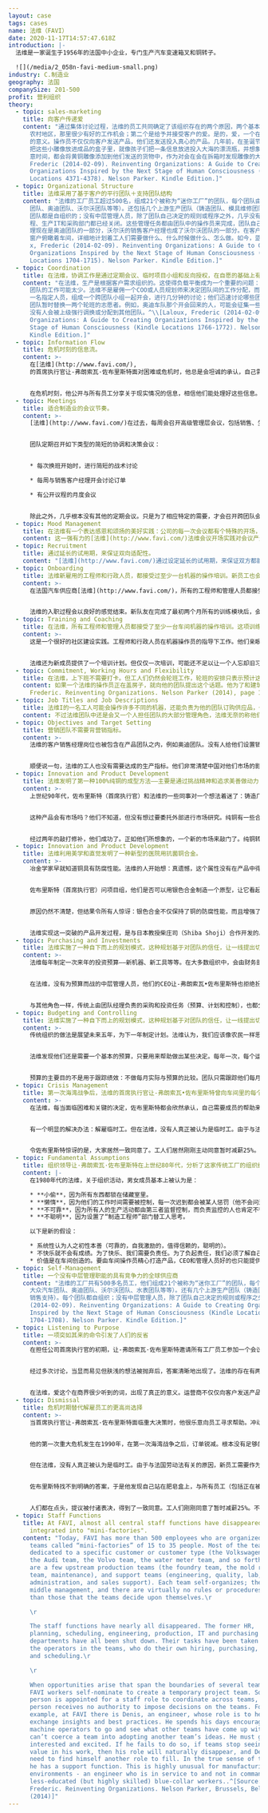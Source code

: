```yaml
---
layout: case
tags: cases
name: 法维（FAVI）
date: 2020-11-17T14:57:47.618Z
introduction: |-
  法维是一家诞生于1956年的法国中小企业，专门生产汽车变速箱叉和铜转子。

  ![](/media/2_058n-favi-medium-small.png)
industry: C.制造业
geography: 法国
companySize: 201-500
profit: 营利组织
theory:
  - topic: sales-marketing
    title: 向客户传递爱
    content: "通过集体讨论过程，法维的员工共同确定了该组织存在的两个原因，两个基本目的：第一个是在哈伦库尔地区提供有意义的工作，哈伦库尔是法国北部的一个\
      农村地区，那里很少有好的工作机会；第二个是给予并接受客户的爱。是的，爱，一个在商界很少听到的词，在蓝领制造业环境中更是出人意料。在法维，爱有了真正\
      的意义。操作员不仅仅向客户发送产品，他们还发送投入真心的产品。几年前，在圣诞节前后，法维的一个员工把多余的黄铜铸成了一些圣诞老人和驯鹿的小雕像。他\
      把这些小雕像放进成品的盒子里，就像孩子们把一条信息放进投入大海的漂流瓶，并想象有人会在某处发现它。此后，其他个人也开始接受这一想法，并在一年中的任\
      意时间，都会将黄铜雕像添加到他们发送的货物中，作为对会在会在拆箱时发现雕像的大众汽车或沃尔沃装配线上工作的同行的一点爱的表达。^\\[Laloux,
      Frederic (2014-02-09). Reinventing Organizations: A Guide to Creating
      Organizations Inspired by the Next Stage of Human Consciousness (Kindle
      Locations 4371-4378). Nelson Parker. Kindle Edition.]"
  - topic: Organizational Structure
    title: 法维采用了基于客户的平行团队＋支持团队结构
    content: "法维的工厂员工超过500名，组成21个被称为“迷你工厂”的团队，每个团队由15到35人组成。大多数团队都服务特定的客户或客户类型（大众汽车\
      团队、奥迪团队、沃尔沃团队等等）。还包括几个上游生产团队（铸造团队、模具维修团队、维护团队）和支持团队（工程、质量、实验室、管理和销售支持）。每个\
      团队都是自组织的；没有中层管理人员，除了团队自己决定的规则或程序之外，几乎没有其他规则或程序。管理职能几乎都消失了。以前的人力资源、计划、调度、工\
      程、生产IT和采购部门都已经关闭。这些管理任务都由团队中的操作员来完成，团队自己负责进行招聘、采购、计划和调度。销售部也被解散了。奥迪的销售客户经\
      理现在是奥迪团队的一部分，沃尔沃的销售客户经理也成了沃尔沃团队的一部分。在客户经理小组之上，不存在别的销售主管。在旧的结构中，白领们在办公室里通过\
      窗户俯瞰着车间，详细地计划着工人们需要做什么、什么时候做什么、怎么做。如今，蓝领工人实际上穿上了自己的白领，不再接受上级的指示。^\\[Lalou\
      x, Frederic (2014-02-09). Reinventing Organizations: A Guide to Creating
      Organizations Inspired by the Next Stage of Human Consciousness (Kindle
      Locations 1704-1715). Nelson Parker. Kindle Edition.]"
  - topic: Coordination
    title: 在法维，协调工作是通过定期会议、临时项目小组和反向授权，在自愿的基础上有机进行的。
    content: "在法维，生产是根据客户需求组织的。这使得负载平衡成为一个重要的问题：由于客户订单的波动性，在任何给定的一天，一些团队可能工作太多，而另一些\
      团队的工作可能太少。法维不是雇佣一个COO或人员规划师来决定团队间的工作分配，而是选择了一个更有机、更优雅的解决方案。每隔一段时间，由每个团队抽出\
      一名指定人员，组成一个跨团队小组一起开会，进行几分钟的讨论；他们迅速讨论哪些团队人手过剩或不足；回到团队后，他们会根据会议内容，征集一些愿意到其他\
      团队暂时替换一两个轮班的志愿者。例如，奥迪车队那个开会回来的人，可能会征集一些愿意和沃尔沃车队共度一天的志愿者。事情是在自愿的基础上有机地发生的；\
      没有人会被上级强行调换或分配到其他团队。^\\[Laloux, Frederic (2014-02-09). Reinventing
      Organizations: A Guide to Creating Organizations Inspired by the Next
      Stage of Human Consciousness (Kindle Locations 1766-1772). Nelson Parker.
      Kindle Edition.]"
  - topic: Information Flow
    title: 危机时刻的信息流。
    content: >-
      在[法维](http://www.favi.com/),
      的首席执行官让-弗朗索瓦·佐布里斯特面对困难或危机时，他总是会坦诚的承认，自己需要员工的帮助，才能找到好的解决方案。冲动之下，他不止一次地在车间里走来走去，让每个人都停下机器，然后爬上肥皂盒，把自己的问题告诉所有员工，试图找出解决办法。


      在危机时刻，他公开与所有员工分享关于现实情况的信息，相信他们能处理好这些信息。因此，员工没有被保护在虚伪的安全感内。每个人，不管级别高低，都可以借此机会感受所接触到信息的影响，并与之产生共鸣。听众中的人们大声提出问题和建议。他们一起找到了克服危机的集体行动方针。
  - topic: Meetings
    title: 适合制造业的会议节奏。
    content: >-
      [法维](http://www.favi.com/)在过去，每周会召开高级管理层会议，包括销售、生产、维护、财务、人力资源等部门的负责人。现在这些会议都分散在团队级别召开。


      团队定期召开如下类型的简短的协调和决策会议：


      * 每次换班开始时，进行简短的战术讨论

      * 每周与销售客户经理开会讨论订单

      * 有公开议程的月度会议


      除此之外，几乎根本没有其他的定期会议。只是为了相应特定的需要，才会召开跨团队会议。
  - topic: Mood Management
    title: 在法维有一个表达感恩和颂扬的美好实践：公司的每一次会议都有个特殊的开场，每个参会者依次分享他们最近感谢或祝贺过某人的一个简短故事。
    content: 这一强有力的[法维](http://www.favi.com/)法维会议开场实践对会议产生了有效的影响：滋养了可能性、感激、庆祝和信任的情绪。关注他人及其成就，可以使注意力从成员们可能代入会议室的个人思绪上转移开来，回到当下。几年后，这种做法开始在[法维](http://www.favi.com/)人中得到稳固，于是就被停止了（不再需要了）。这可能会以另一种形式再次出现。这类做法会不断演变。这些应该让人感到新鲜并有意义，而不是形式化和固定的。
  - topic: Recruitment
    title: 通过延长的试用期，来保证双向适配性。
    content: "[法维](http://www.favi.com/)通过设定延长的试用期，来保证双方都能有机会测试这个匹配是否有意义。"
  - topic: Onboarding
    title: 法维新雇用的工程师和行政人员，都接受过至少一台机器的操作培训。新员工也会在结束入职流程时，给他们要加入团队的同事们写一封自由形式的公开信，表达喜悦和感激之情。
    content: >-
      在法国汽车供应商[法维](http://www.favi.com/)，所有的工程师和管理人员都接受过至少一台机器的操作培训。这项训练经常得到很好的利用：当出现必须紧急发货的订单时，所有的人手都会被召集到前线赶工。白领们会从一楼的办公室走下来，操作几个小时机器。这是一个很好的社区建设实践。担任工程师和行政职务的人员，这时反而是在机器操作员的指导下完成工作。让他们有机会亲眼目睹机器上的工作有多辛苦，需要多少技巧。一天结束，当订单准时发出时，同事们都对共同完成的工作感到自豪。


      法维的入职过程会以良好的感觉结束。新队友在完成了最初两个月所有的训练模块后，会被要求给他们要加入的团队写一封公开信。对于这封信应该写些什么，没有任何指示，所以新员工往往会深入挖掘自己的个性，寻找值得一提的东西。这些信一次又一次深深地表达了感激和喜悦。许多新加入法维的蓝领工人，过去都有过不被信任、服从指挥和控制的经历和心理伤痕。加入一个能够得到信赖，并认为他们的发言很重要的环境，往往会感到一种开创性经验。对于许多机器操作员来说，写作不是他们首选的表达方式。为这封信找到合适的词语，需要很多努力。于是这种做法类似于一种仪式，一种进入社区连带感的成人礼。
  - topic: Training and Coaching
    title: 在法维，所有工程师和管理人员都接受了至少一台车间机器的操作培训。这项训练在必须紧急交付订单时很有用。所有人都到一线去。白领们会从办公室出来，操作几个小时机器。
    content: >-
      这是一个很好的社区建设实践。工程师和行政人员在机器操作员的指导下工作。他们亲眼看到了这项工作有多辛苦，需要多少技能。当订单按时发货时，同事们都为自己的成就感到自豪。


      法维还为新成员提供了一个培训计划。但仅仅一次培训，可能还不足以让一个人忘却旧习惯，重新养成新习惯。因此，最初的培训单元被扩大，后续培训和讲习班交织在日常生活中。首席执行官让·弗朗索瓦·佐布里斯特过去在每周五上午会主持一个小时的会议，对任何想加入的成员开放。主题：深入了解法维的核心组织工具之一。（法维称之为索引卡，因为这些流程实际上是以索引卡的形式提供给员工的。）培训内容包括组织目标、价值观、决策机制和精益制造技术。
  - topic: Commitment, Working Hours and Flexibility
    title: 在法维，上下班不需要打卡。但工人们仍然会轮班工作，轮班的安排只表示预计这段时间大概要在车间里度过。
    content: 如果一个法维的操作员正在盖房子，就向他的团队提出这个话题。他为了和建筑工人在一起，希望换上夜班。他询问哪个同事愿意换班四个月。于是他很快就找到了一个换班安排，这不需要正式的人力资源管理审批流程。^\[Laloux,
      Frederic. Reinventing Organizations. Nelson Parker (2014), page 183]
  - topic: Job Titles and Job Descriptions
    title: 法维I的一名工人可能会操作许多不同的机器，还能负责为他的团队订购供应品，也能领导一些持续改进的活动，并负责为团队招聘新人。除了招聘目的之外，基本上没人会费心写下工作描述。
    content: 不过法维团队中还是会又一个人担任团队的大部分管理角色，法维无奈的称他们为“团队领导”，因为这个称呼可能意味着对同事具有等级权力。法维发现，最好留下一个能在一线团队中自由活动的人，他只在需要帮助的时候才偶尔操作机器。法维的团队领导是同事们的教练和信息交流中心，在需要与其他团队协调时充当关键人物。然而，这种选择是有风险的。我们的等级制度文化包袱是如此强大，随着时间的推移，团队领导困难开始表现得像个控制者，成为团队的主要决策者。不过法维设置了一个简单但功能强大的减压阀，如果一个团队领导表现出权力欲望而让人不舒服：工人可以随时选择离开并加入另一个团队。团队领导者没有任何有效的方法能用来强迫人们做出非自主的行为（受领导控制）；他们当然没有权力单方面解雇员工。如果他们开始专制，人们就可以走开。
  - topic: Objectives and Target Setting
    title: 营销团队不需要背营销指标。
    content: >-
      法维的客户销售经理岗位也被包含在产品团队之内，例如奥迪团队。没有人给他们设置销售目标。他们的动机是为客户提供良好的服务，面对来自中国的竞争，保持并在可能的情况下增加工厂能提供的工作岗位。对客户经理来说，为团队提供工作是一种比来自任何销售主管的销售目标都要强烈的动力。在法维，销售订单的数量是按照雇佣人数来计算，而不是以产值金额单位来讨论；因此，这里没有“我们接到了一百万的订单”，而是“我们接到了10个人工作的订单”。这符合组织目标：在就业机会稀缺的地区创造就业机会。


      顺便说一句，法维的工人也没有需要达成的生产指标。他们非常清楚中国对他们市场的影响，并很清楚的把握着他们从销售客户经理那里得到的反馈信息。操作员会据此为自己设定加工工件的目标时间，并根据该目标监控自己的性能。
  - topic: Innovation and Product Development
    title: 法维发明了第一种100%纯铜的成型方法——主要是通过挑战精神和追求美善做动力，没有做任何市场研究。
    content: >-
      上世纪90年代，佐布里斯特（首席执行官）和法维的一些同事对一个想法着迷了：铸造厂总是生产合金，因为纯铜不能模压。法维是否能以某种方式制造出由100%纯铜制成的、迄今被认为不可能成形的工业产品呢？他们开始敲敲打打，反复摸索。


      这种产品会有市场吗？他们不知道，但没有想过要委托外部进行市场研究。纯铜有一些合金所不具备的特性，如导电性；这种特性一定有其用途。真正让他们兴奋的，不是他们可能发现的市场。他们只是被看似不可能的美感所激励：塑造纯铜。


      经过两年的敲打修补，他们成功了。正如他们所想象的，一个新的市场来敲门了。纯铜转子在电动机中具有非常有趣的特性。这已经成为法维的一项重要业务。^\[Laloux, Frederic. Reinventing Organizations. Nelson Parker (2014), page 208]
  - topic: Innovation and Product Development
    title: 法维利用美学和直觉发明了一种新型的医院用抗菌铜合金。
    content: >-
      冶金学家早就知道铜具有防腐性能。法维的人开始想：真遗憾，这个属性没有在产品中得到使用。一个小组开始尝试改善医院的抗菌铜设备。一个原型很快就产生了有希望的结果，但是佐布里斯特（首席执行官）被哪个原型的颜色所困扰。他发现，略带红色的铜让人想起19世纪旧疗养院的褪色世界。


      佐布里斯特（首席执行官）问项目组，他们是否可以用银色合金制造一个原型，让它看起来更像与我们的现代设备联系在一起的不锈钢。团队嘲笑道：这根本没有意义。合金中添加的材料会使铜失去防腐性能。佐布里斯特（首席执行官）知道自己没有立足之地。但他有一种深刻的审美观和直觉，认为这是值得追求的。他设法说服团队试一试。


      原因仍然不清楚，但结果令所有人惊讶：银色合金不仅保持了铜的防腐性能，而且增强了铜的防腐性能。这又为法维打开了一个新市场。


      法维实现这一突破的产品开发过程，是与日本教授柴庄司（Shiba Shoji）合作开发的。这个设计过程的明确动力是源于情感，美和直觉。^\[Laloux, Frederic. Reinventing Organizations. Nelson Parker (2014), page 209]
  - topic: Purchasing and Investments
    title: 法维实施了一种自下而上的规划模式，这种规划基于对团队的信任，让一线提出切合实际的预算要求。如预算内容有冲突，也靠各队代表自行解决。
    content: >-
      法维每年制定一次来年的投资预算——新机器、新工具等等。在大多数组织中，会由财务部门对这些预算要求提出质疑，最终由经营委员会或首席执行官跨部门进行仲裁，以便将更多资金投向某个特定方向。这个过程其实开了政治扯皮的绿灯。所有人都力争得到更大的蛋糕。对于中层管理者来说，预算的大小往往是衡量他们地位的标准。他们尽最大努力，通过他们掌握的任何正式和非正式渠道，去影响执行委员会的决策者。


      在法维，没有为预算而战的中层管理人员，他们的CEO让-弗朗索瓦•佐布里斯特也拒绝扮演父亲的角色，因为传统上是父亲决定如何在孩子们之间分配糖果。因团队知道不会发生讨价还价，所以他们不会一开始就抛出夸大的数字；他们会根据现实的需要提出现实的要求。在大多数年份，当团队的预算加起来时，得到的数字很合理，于是所有的计划都得到批准，既没有讨论也没有投票。团队被信任会做正确的事情；如果一个团队想得到一台镀金的机器，其他团队会很快注意到，这种来自同伴的压力，会自我调节各种问题。在这些年里，当合并预算超出了合理的范围时，CEO只需让团队坐在一起谈论一下，然后向他提出修改后的计划。每个团队派代表聚在一起，把所有的计划放在一张桌子上。他们会一起看，每个计划中，哪些更重要，哪些是可以推迟的。在一两次会议中，问题总是得到解决。


      与其他角色一样，传统上由团队经理负责的采购和投资任务（预算、计划和控制），也都分散在团队的各个成员之间。法维的一个工人可能操作多台不同的机器，同时负责为团队订购用品，还领导多项持续改进行动，并负责团队招聘。^\[Laloux, Frederic. Reinventing Organizations. Nelson Parker (2014), page 77-79 and following]
  - topic: Budgeting and Controlling
    title: 法维实施了一种自下而上的规划模式，这种规划基于对团队的信任，让一线提出切合实际的预算要求。如预算内容有冲突，也靠各队代表自行解决。
    content: >-
      传统组织的做法是展望未来五年，为下一年制定计划。法维认为，我们应该像农民一样思考；展望未来20年，只为第二天做计划。一个人必须远眺以决定种哪种果树或种哪种庄稼。但在年初计划确切的收获日期是毫无意义的。尽管我们努力，但我们无法控制天气、庄稼或土壤。这些都是我们无法控制的生命。一个农民如果严格按照计划行事，而不是感知和适应现实，他很快就会挨饿。


      法维发现他们还是需要一个基本的预算，只要用来帮助做出某些决定。每年一次，每个运营团队（法维由客户团队组成，例如大众汽车团队、沃尔沃团队等，以及支持团队，例如铸造团队、维护团队等）每月对未来一年的销售和成本进行预测。这些数字加起来，不管结果如何，都被认为是法维的总体预算。然后，该预算可用于为决策提供信息，例如，据此确定需要获得的供应合同中预期的金属采购吨位。


      预算的主要目的不是用于跟踪绩效：不做每月实际与预算的比较。团队只需跟踪他们每月的数字，如果数字不令人满意（与前一个月或前一年相比，或与某些比率相比），他们会自行讨论纠正措施。法维I在其《管理宣言》中，以一种挑衅性的方式表达了对预算的思考：在新的思维方式中，我们的目标是，在莫名其妙中赚钱，而不是旧式的，在精准把控中亏钱。法维目前没有上市，是私有公司，所以不需要向外部股东报告。
  - topic: Crisis Management
    title: 第一次海湾战争后，法维的首席执行官让-弗朗索瓦•佐布里斯特曾向车间里的每个人求助。
    content: >-
      在法维，每当面临困难和关键的决定，佐布里斯特都会欣然承认，自己需要成员的帮助来找到一个好的答案。这是一个常见的现象。他会一时冲动，而在车间里走来走去，让每个人都停下机器，然后会爬上肥皂盒，跟所有的员工分享难题，试图找出行动的方向。他领导期间的第一次重大危机发生在1990年，第一次海湾战争后，汽车订单锐减。库存不断增加，根本没有足够的工作让工人们忙碌。急需降低产能和成本。


      有一个明显的解决办法：解雇临时工。但在法维，没有人真正被认为是临时工。由于与法国劳动法有关的原因，新员工被雇佣为临时工，为期18个月，然后才得到一份完整的雇佣合同。他们中的大多数人已经被认为是团队的正式成员。如果选择解雇临时工，法维将违背组织对临时工的道德承诺，并将失去已经做出培训投资的人才，也许危机在几个月后就能恢复。许多问题没有明确的答案，佐布里斯特发现自己站在了肥皂盒上，与所有轮班的员工（包括正在被决定命运的临时工）分享了他的困境。听众中的人们大声提出问题和建议。一位工人说：“这个月，我们为什么不都只工作三周，拿三周的工资，然后就可以保留临时工呢？如果需要的话，下个月我们也会做同样的事情。”同时的点头，表示这个提议可以付诸表决。


      令佐布里斯特惊讶的是，大家居然一致同意了。工人们居然刚刚主动同意暂时减薪25%。不到一个小时，问题就解决了，机器噪音再次回荡在工厂周围。佐布里斯特控制恐惧情绪的能力，为一种更具成效的，更赋能的方法铺平了道路。这同时表明，让员工共同面对一个严峻的课题，可以激发他们自己组织起来，走出困境。
  - topic: Fundamental Assumptions
    title: 组织领导让·弗朗索瓦·佐布里斯特在上世纪80年代，分析了这家传统工厂的组织结构图。他和同事们一起，明确提出了关于组织中男性和女性的基本假设。然后他们定义了三个新的假设，随着时间的推移，这些假设已经成为工厂内部的经咒。
    content: |-
      在1980年代的法维，关于组织活动，男女成员基本上被认为是：

      * **小偷**，因为所有东西都锁在储藏室里。
      * **懒惰**，因为他们的工作时间需要被控制，每一次迟到都会被某人惩罚（他不会问迟到的原因）。
      * **不可靠**，因为所有人的生产活动都由第三者监督控制，而负责监控的人也肯定不很可靠，所以采用着完好的通用控制机制。
      * **不聪明**，因为设置了“制造工程师”部门替工人思考。

      以下是新的假设：

      * 系统性认为人之初性本善（可靠的，自我激励的，值得信赖的，聪明的）。
      * 不快乐就不会有成绩。为了快乐、我们需要负责任。为了负起责任，我们必须了解自己为什么和为谁工作，并能自由决定如何工作。
      * 价值是在车间创造的。要由车间操作员精心打造产品，CEO和管理人员好的也只能提供支持；不好的就是一线的障碍。
  - topic: Self-Management
    title: 一个没有中层管理职能的具有竞争力的全球供应商
    content: "法维的工厂共有500多名员工，他们组成21个被称为“迷你工厂”的团队，每个团队由15到35人组成。大多数团队都服务于特定的客户或客户类型（\
      大众汽车团队、奥迪团队、沃尔沃团队、水表团队等等）。还有几个上游生产团队（铸造团队、模具维修团队、维护团队）和支持团队（工程、质量、实验室、管理和\
      销售支持）。每个团队都自组织；没有中层管理人员，除了团队自己决定的规则或程序之外，几乎没有其他规则或程序。^\\[Laloux, Frederic
      (2014-02-09). Reinventing Organizations: A Guide to Creating Organizations
      Inspired by the Next Stage of Human Consciousness (Kindle Locations
      1704-1708). Nelson Parker. Kindle Edition.]"
  - topic: Listening to Purpose
    title: 一项突如其来的命令引发了人们的反省
    content: >-
      在担任公司首席执行官的初期，让-弗朗索瓦·佐布里斯特邀请所有工厂员工参加一个会议，目的是找出公司存在的问题。一家法国汽车制造商突然提出了一项拟议订单，引发了人们的反省。客户问法维能否在一年内不仅提供一个齿轮叉，而且提供一个完整的变速箱？这一订单将比法维所有的现有业务都要大。很多人认为这太冒险了。佐布里斯特认为，如果不仔细研究组织的目标，就不能作出决定。按照他的风格，他让整个公司都参与进来，在周五下午，依次与每次15人参加的小组开会。他出席会议时没有准备任何议程和程序；他相信他的同事们会在这些会议中，以某种方式自我组织起来。必要时每周五重新召开会议，直到他们回答了这个最根本的问题：我们的目的是什么？


      经过多次讨论，当显而易见但肤浅的想法被抛弃后，答案清晰地出现了。法维的存在有两个原因，两个基本目的：第一个是在哈伦库尔地区提供有意义的工作，哈伦库尔是法国北部的一个农村地区，那里很少有好的工作；第二个是给予和接受客户的爱。


      在法维，爱这个在商界很少听到的词，出现了真正的意义。运营商不仅仅向客户发送产品，他们还把真心投入在产品里。几年前，在圣诞节前后，法维的一个操作员把多余的黄铜铸成了一些圣诞老人和驯鹿的小雕像。他把这些小雕像放进成品的盒子里，就像孩子们把一条信息放进海里的漂流瓶，想象有人会在某处发现它。此后，其他操作员也开始接受这一想法，并在一年中的任意时间将黄铜雕像添加到他们的货物中，作为对在大众汽车（Volkswagen）或沃尔沃（Volvo）装配线上工作的同行的一点爱的象征，这些同行会在拆箱时发现这些雕像。^\[Laloux, Frederic (2014-02-09). Reinventing Organizations: A Guide to Creating Organizations Inspired by the Next Stage of Human Consciousness (Kindle Locations 4363-4378). Nelson Parker. Kindle Edition].
  - topic: Dismissal
    title: 危机时期替代解雇员工的更高尚选择
    content: >-
      当首席执行官让-弗朗索瓦·佐布里斯特面临重大决策时，他很乐意向员工寻求帮助。冲动之下，他不止一次地在车间里走来走去，让每个人都停下机器，然后爬上一个肥皂盒，分享他的难题。


      他的第一次重大危机发生在1990年，在第一次海湾战争之后，订单锐减。根本没有足够的工作让工人们忙碌。需要降低产能和成本。一个明显的解决办法是：解雇临时工。


      但在法维，没有人真正被认为是临时工。由于与法国劳动法有关的原因，新员工需要作为临时工被雇佣、为期18个月，然后才能得到一份完整的雇佣合同。大多数临时工已经被认为是团队的正式成员。如果解雇他们，法维等于违背了对他们的道德承诺，并将失去投入培训过的人才。而危机也许几个月后就能恢复。


      佐布里斯特找不到明确的答案，于是他发现自己站在肥皂盒上，与所有员工（包括正在被讨论命运的临时工）分享了他的困境。人们大声提出问题和建议。其中一个说，“这个月，我们为什么不都只工作三周，拿三周的工资，进而可以保留临时工呢？如果需要，我们下个月也会做同样的事情。”


      人们都在点头，提议被付诸表决，得到了一致同意。工人们刚刚同意了暂时减薪25%。不到一个小时，问题就解决了，机器噪音再次回荡在工厂周围。
  - topic: Staff Functions
    title: At FAVI, almost all central staff functions have disappeared and been
      integrated into "mini-factories".
    content: "Today, FAVI has more than 500 employees who are organized into 21
      teams called “mini-factories” of 15 to 35 people. Most of the teams are
      dedicated to a specific customer or customer type (the Volkswagen team,
      the Audi team, the Volvo team, the water meter team, and so forth). There
      are a few upstream production teams (the foundry team, the mold repair
      team, maintenance), and support teams (engineering, quality, lab,
      administration, and sales support). Each team self-organizes; there is no
      middle management, and there are virtually no rules or procedures other
      than those that the teams decide upon themselves.\r

      \r

      The staff functions have nearly all disappeared. The former HR,
      planning, scheduling, engineering, production, IT and purchasing
      departments have all been shut down. Their tasks have been taken over by
      the operators in the teams, who do their own hiring, purchasing, planning,
      and scheduling.\r

      \r

      When opportunities arise that span the boundaries of several teams,
      FAVI workers self-nominate to create a temporary project team. Sometimes a
      person is appointed for a staff role to coordinate across teams, but that
      person receives no authority to impose decisions on the teams. For
      example, at FAVI there is Denis, an engineer, whose role is to help teams
      exchange insights and best practices. He spends his days encouraging
      machine operators to go and see what other teams have come up with. He
      can’t coerce a team into adopting another team’s ideas. He must get them
      interested and excited. If he fails to do so, if teams stop seeing added
      value in his work, then his role will naturally disappear, and Denis will
      need to find himself another role to fill. In the true sense of the word,
      he has a support function. This is highly unusual for manufacturing
      environments - an engineer who is in service to and not in command of
      less-educated (but highly skilled) blue-collar workers..^[Source: Laloux,
      Frederic. Reinventing Organizations. Nelson Parker, Brussels, Belgium
      (2014)]"
---
```

